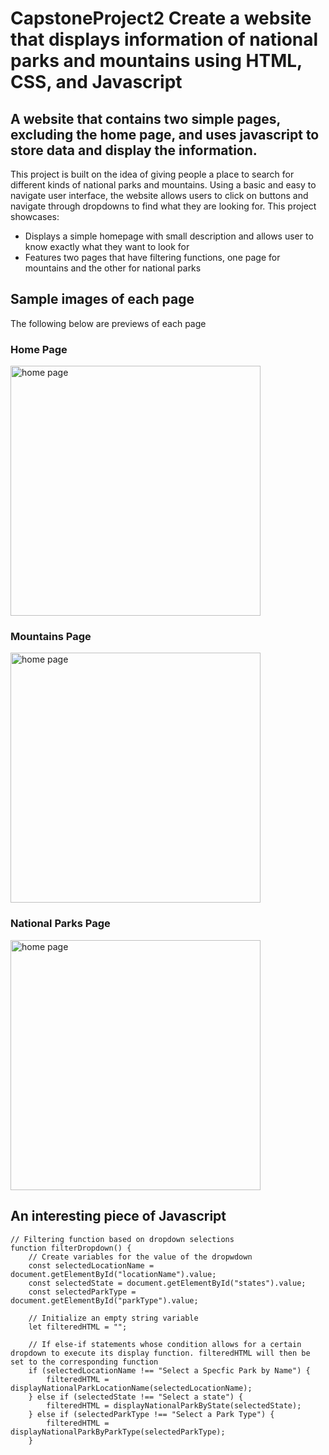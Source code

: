 # CapstoneProject2 Create a website that displays information of national parks and mountains using HTML, CSS, and Javascript

## A website that contains two simple pages, excluding the home page, and uses javascript to store data and display the information.
 
This project is built on the idea of giving people a place to search for different kinds of national parks and mountains. Using a basic and easy to navigate user interface, the website allows users to click on buttons and navigate through dropdowns to find what they are looking for. This project showcases:

* Displays a simple homepage with small description and allows user to know exactly what they want to look for
* Features two pages that have filtering functions, one page for mountains and the other for national parks

## Sample images of each page

The following below are previews of each page

### Home Page
<img src="images/" alt="home page" width=400px>

### Mountains Page
<img src="images/" alt="home page" width=400px>

### National Parks Page
<img src="images/" alt="home page" width=400px>

## An interesting piece of Javascript

```
// Filtering function based on dropdown selections
function filterDropdown() {
    // Create variables for the value of the dropwdown
    const selectedLocationName = document.getElementById("locationName").value;
    const selectedState = document.getElementById("states").value;
    const selectedParkType = document.getElementById("parkType").value;

    // Initialize an empty string variable
    let filteredHTML = "";

    // If else-if statements whose condition allows for a certain dropdown to execute its display function. filteredHTML will then be set to the corresponding function
    if (selectedLocationName !== "Select a Specfic Park by Name") {
        filteredHTML = displayNationalParkLocationName(selectedLocationName);
    } else if (selectedState !== "Select a state") {
        filteredHTML = displayNationalParkByState(selectedState);
    } else if (selectedParkType !== "Select a Park Type") {
        filteredHTML = displayNationalParkByParkType(selectedParkType);
    }
```